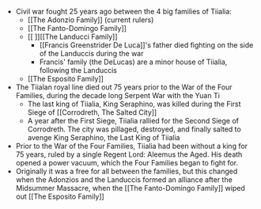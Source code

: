 - Civil war fought 25 years ago between the 4 big families of Tiialia:
	- [[The Adonzio Family]] (current rulers)
	- [[The Fanto-Domingo Family]]
	- [[ ]][[The Landucci Family]]
		- [[Francis Greenstrider De Luca]]'s father died fighting on the side of the Landuccis during the war
		- Francis' family (the DeLucas) are a minor house of Tiialia, following the Landuccis
	- [[The Esposito Family]]
-  The Tiialan royal line died out 75 years prior to the War of the Four Families, during the decade long Serpent War with the Yuan Ti
	- The last king of Tiialia, King Seraphino, was killed during the First Siege of [[Corrodreth, The Salted City]]
	- A year after the First Siege, Tiialia rallied for the Second Siege of Corrodreth. The city was pillaged, destroyed, and finally salted to avenge King Seraphino, the Last King of Tiialia
- Prior to the War of the Four Families, Tiialia had been without a king for 75 years, ruled by a single Regent Lord: Aleemus the Aged. His death opened a power vacuum, which the Four Families began to fight for.
- Originally it was a free for all between the families, but this changed when the Adonzios and the Landuccis formed an alliance after the Midsummer Massacre, when the [[The Fanto-Domingo Family]]  wiped out [[The Esposito Family]] 
